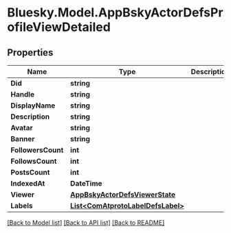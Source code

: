 # Bluesky.Model.AppBskyActorDefsProfileViewDetailed

## Properties

Name | Type | Description | Notes
------------ | ------------- | ------------- | -------------
**Did** | **string** |  | 
**Handle** | **string** |  | 
**DisplayName** | **string** |  | [optional] 
**Description** | **string** |  | [optional] 
**Avatar** | **string** |  | [optional] 
**Banner** | **string** |  | [optional] 
**FollowersCount** | **int** |  | [optional] 
**FollowsCount** | **int** |  | [optional] 
**PostsCount** | **int** |  | [optional] 
**IndexedAt** | **DateTime** |  | [optional] 
**Viewer** | [**AppBskyActorDefsViewerState**](AppBskyActorDefsViewerState.md) |  | [optional] 
**Labels** | [**List&lt;ComAtprotoLabelDefsLabel&gt;**](ComAtprotoLabelDefsLabel.md) |  | [optional] 

[[Back to Model list]](../README.md#documentation-for-models) [[Back to API list]](../README.md#documentation-for-api-endpoints) [[Back to README]](../README.md)

